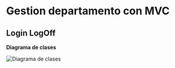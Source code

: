 # Gestion departamento con MVC


## Login LogOff
**Diagrama de clases**

![Diagrama de clases](https://i.imgur.com/o8BT0PN.png)
